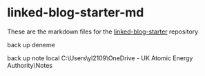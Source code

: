 # linked-blog-starter-md
These are the markdown files for the [linked-blog-starter](https://github.com/matthewwong525/linked-blog-starter) repository

back up
deneme

back up note local
C:\Users\yl2109\OneDrive - UK Atomic Energy Authority\Notes 